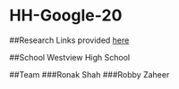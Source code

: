 # HH-Google-20

##Research
Links provided <a href = "https://google.com">here</a>

##School
Westview High School

##Team
###Ronak Shah
###Robby Zaheer
